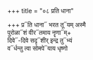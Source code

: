 +++
title = "०८ प्रति धाना"

+++
प्र᳓ति धाना᳓ भरत तू᳓यम् अस्मै  
पुरोळा᳓शं वीर᳓तमाय नॄणा᳓म्+  
दिवे᳓-दिवे सदृ᳓शीर् इन्द्र तु᳓भ्यं  
व᳓र्धन्तु त्वा सोमपे᳓याय धृष्णो